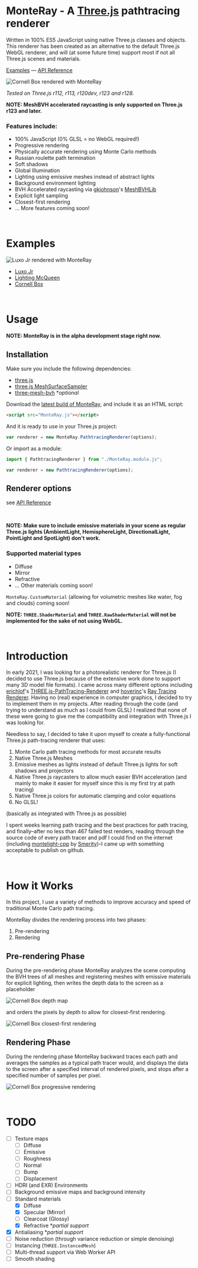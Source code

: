 # MonteRay - A [Three.js](https://threejs.org/) pathtracing renderer

Written in 100% ES5 JavaScript using native Three.js classes and objects. This renderer has been created as an alternative to the default Three.js WebGL renderer, and will (at some future time) support most if not all Three.js scenes and materials.

[Examples](#examples) — [API Reference](https://github.com/TechLabsInc/MonteRay/wiki/API-Reference)

![Cornell Box rendered with MonteRay](Images/CornellBoxFinalRender.png)

*Tested on Three.js r112, r113, r120dev, r123 and r128.*

**NOTE: MeshBVH accelerated raycasting is only supported on Three.js r123 and later.**

### Features include:

 * 100% JavaScript (0% GLSL = no WebGL required!)
 * Progressive rendering
 * Physically accurate rendering using Monte Carlo methods
 * Russian roulette path termination
 * Soft shadows
 * Global Illumination
 * Lighting using emissive meshes instead of abstract lights
 * Background environment lighting
 * BVH Accelerated raycasting via [gkjohnson](https://github.com/gkjohnson)'s [MeshBVHLib](https://github.com/gkjohnson/three-mesh-bvh)
 * Explicit light sampling
 * Closest-first rendering
 * ... More features coming soon!

&nbsp;

# Examples

![Luxo Jr rendered with MonteRay](Images/Luxo.png)

 - [Luxo Jr](https://techlabsinc.github.io/MonteRay/Examples/Luxo.html)
 - [Lighting McQueen](https://techlabsinc.github.io/MonteRay/Examples/McQueen.html)
 - [Cornell Box](https://techlabsinc.github.io/MonteRay/Examples/CornellBox.html)

&nbsp;

# Usage

**NOTE: MonteRay is in the alpha development stage right now.**

## Installation

Make sure you include the following dependencies:
 - [three.js](https://github.com/mrdoob/three.js)
 - [three.js MeshSurfaceSampler](https://github.com/mrdoob/three.js/blob/dev/examples/jsm/math/MeshSurfaceSampler.js)
 - [three-mesh-bvh](https://github.com/gkjohnson/three-mesh-bvh) **optional*

Download the [latest build of MonteRay](https://raw.githubusercontent.com/TechLabsInc/MonteRay/master/Build/MonteRay.min.js), and include it as an HTML script:

```html
<script src="MonteRay.js"></script>
```

And it is ready to use in your Three.js project:

```javascript
var renderer = new MonteRay.PathtracingRenderer(options);
```

Or import as a module:

```javascript
import { PathtracingRenderer } from "./MonteRay.module.js";

var renderer = new PathtracingRenderer(options);
```

## Renderer options
see [API Reference](https://github.com/TechLabsInc/MonteRay/wiki/API-Reference)


&nbsp;

**NOTE: Make sure to include emissive materials in your scene as regular Three.js lights (AmbientLight, HemisphereLight, DirectionalLight, PointLight and SpotLight) don't work.**

### Supported material types

 * Diffuse
 * Mirror
 * Refractive
 * ... Other materials coming soon!

`MonteRay.CustomMaterial` (allowing for volumetric meshes like water, fog and clouds) coming soon!

**NOTE: `THREE.ShaderMaterial` and `THREE.RawShaderMaterial` will not be implemented for the sake of not using WebGL.**

&nbsp;

# Introduction

In early 2021, I was looking for a photorealistic renderer for Three.js (I decided to use Three.js because of the extensive work done to support many 3D model file formats). I came across many different options including [erichlof](https://github.com/erichlof)'s [THREE.js-PathTracing-Renderer](https://github.com/erichlof/THREE.js-PathTracing-Renderer) and [hoverinc](https://github.com/hoverinc)'s [Ray Tracing Renderer](https://github.com/hoverinc/ray-tracing-renderer). Having no (real) experience in computer graphics, I decided to try to implement them in my projects. After reading through the code (and trying to understand as much as I could from GLSL) I realized that none of these were going to give me the compatibility and integration with Three.js I was looking for.

Needless to say, I decided to take it upon myself to create a fully-functional Three.js path-tracing renderer that uses:

 1. Monte Carlo path tracing methods for most accurate results
 2. Native Three.js Meshes
 3. Emissive meshes as lights instead of default Three.js lights for soft shadows and projectors
 4. Native Three.js raycasters to allow much easier BVH acceleration (and mainly to make it easier for myself since this is my first try at path tracing)
 5. Native Three.js colors for automatic clamping and color equations
 6. No GLSL!

(basically as integrated with Three.js as possible)

I spent weeks learning path tracing and the best practices for path tracing, and finally–after no less than 467 failed test renders, reading through the source code of every path tracer and pdf I could find on the internet (including [montelight-cpp](https://github.com/Smerity/montelight-cpp) by [Smerity](https://github.com/Smerity))–I came up with something acceptable to publish on github.

&nbsp;

# How it Works

In this project, I use a variety of methods to improve accuracy and speed of traditional Monte Carlo path tracing.

MonteRay divides the rendering process into two phases:

 1. Pre-rendering
 2. Rendering

## Pre-rendering Phase

During the pre-rendering phase MonteRay analyzes the scene computing the BVH trees of all meshes and registering meshes with emissive materials for explicit lighting, then writes the depth data to the screen as a placeholder

![Cornell Box depth map](Images/CornellBoxDepthMap.png)

and orders the pixels by depth to allow for closest-first rendering.

![Cornell Box closest-first rendering](Images/CornellBoxClosestFirst.png)

## Rendering Phase

During the rendering phase MonteRay backward traces each path and averages the samples as a typical path tracer would, and displays the data to the screen after a specified interval of rendered pixels, and stops after a specified number of samples per pixel.

![Cornell Box progressive rendering](Images/CornellBoxProgressive.png)

&nbsp;

# TODO
 - [ ] Texture maps
   - [ ] Diffuse
   - [ ] Emissive
   - [ ] Roughness
   - [ ] Normal
   - [ ] Bump
   - [ ] Displacement
 - [ ] HDRI (and EXR) Environments
 - [ ] Background emissive maps and background intensity
 - [ ] Standard materials
   - [x] Diffuse
   - [x] Specular (Mirror)
   - [ ] Clearcoat (Glossy)
   - [x] Refractive **partial support*
 - [x] Antialiasing **partial support*
 - [ ] Noise reduction (through variance reduction or simple denoising)
 - [ ] Instancing (`THREE.InstancedMesh`)
 - [ ] Multi-thread support via Web Worker API
 - [ ] Smooth shading
